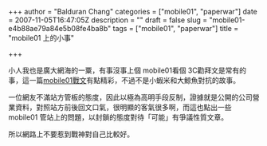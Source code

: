 +++
author = "Balduran Chang"
categories = ["mobile01", "paperwar"]
date = 2007-11-05T16:47:05Z
description = ""
draft = false
slug = "mobile01-e4b88ae79a84e5b08fe4ba8b"
tags = ["mobile01", "paperwar"]
title = "mobile01 上的小事"

+++


小人我也是廣大網海的一粟，有事沒事上個 mobile01看個 3C勸拜文是常有的事，這一篇[mobile01戰文](http://www.mobile01.com/topicdetail.php?f=31&t=435645&p=1#btn)有點精彩，不過不是小蝦米和大鯨魚對抗的故事。

一位網友不滿站方管板的態度，因此以極為高明手段反制，證據就是公開的公司營業資料，對照站方前後回文口氣，很明顯的客氣很多啊，而這也點出一些 mobile01 管站上的問題，以封鎖的態度對待「可能」有爭議性質文章。

所以網路上不要惹到戰神對自己比較好。

